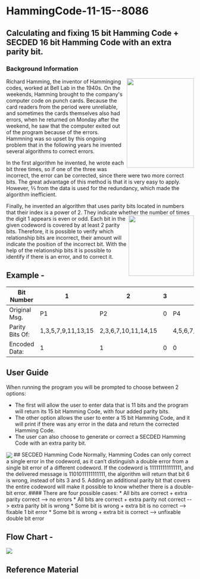 # HammingCode-11-15--8086
## Calculating and fixing 15 bit Hamming Code + SECDED 16 bit Hamming Code with an extra parity bit. 
### Background Information
<img align="right" width="180" height="240" src = "https://user-images.githubusercontent.com/80382873/121411089-ee33fc00-c96b-11eb-9e89-25ae1cc62645.jpg">
Richard Hamming, the inventor of Hamminging codes, worked at Bell Lab in the 1940s. On the weekends, Hamming brought to the company's computer code on punch cards. Because the card readers from the period were unreliable, and sometimes the cards themselves also had errors, when he returned on Monday after the weekend, he saw that the computer exited out of the program because of the errors. Hammning was so upset by this ongoing problem that in the following years he invented several algorithms to correct errors.

In the first algorithm he invented, he wrote each bit three times, so if one of the three was incorrect, the error can be corrected, since there were two more correct bits. The great advantage of this method is that it is very easy to apply. However, ⅔ from the data is used for the redundancy, which made the algorithm inefficient.

Finally, he invented an algorithm that uses parity bits located in numbers that their index is a power of 2. They indicate whether the number of times the digit 1 
<img align="right" width="175" height="162" src = "https://user-images.githubusercontent.com/80382873/121413739-abbfee80-c96e-11eb-87b0-f02618ec2a0f.png">
appears is even or odd. Each bit in the given codeword is covered by at least 2 parity bits. 
Therefore, it is possible to verify which relationship bits are incorrect, their amount will indicate the position of the incorrect bit. With the help of the relationship bits it is possible to identify if there is an error, and to correct it.

## Example - 
Bit Number | 1 | 2 | 3 | 4 | 5 | 6 | 7 | 8 | 9 | 10 | 11 | 12 | 13 | 14 | 15
-----------|---|---|---|---|---|---|---|---|---|----|----|----|----|----|----
Original Msg. | P1 | P2 | 0 | P4 | 1 | 1 | 0 | P4 | 1 | 0 | 0 | 1 | 1 | 0 | 0
Parity Bits Of: | 1,3,5,7,9,11,13,15 | 2,3,6,7,10,11,14,15 | | 4,5,6,7,12,14,15 | | | | 8,9,10,11,12,14,15 | | | | | | |
Encoded Data: | 1 | 1 | 0 | 0 | 1 | 1 | 0 | 1 | 1 | 0 | 0 | 1 | 1 | 0 | 0 |

## User Guide
When running the program you will be prompted to choose between 2 options: 
* The first will allow the user to enter data that is 11 bits and the program will return its 15 bit Hamming Code, with four added parity bits. 
* The other option allows the user to enter a 15 bit Hamming Code, and it will print if there was any error in the data and return the corrected Hamming Code.
* The user can also choose to generate or correct a SECDED Hamming Code with an extra parity bit.
<img align="center" src = "https://user-images.githubusercontent.com/80382873/121419679-e3319980-c974-11eb-8607-40599763e426.png">
## SECDED Hamming Code
Normally, Hamming Codes can only correct a single error in the codeword, as it can’t distinguish a double error from a single bit error of a different codeword. If the codeword is 111111111111111, and the delivered message is 1101011111111111, the algorithm will return that bit 6 is wrong, instead of bits 3 and 5. Adding an additional parity bit that covers the entire codeword will make it possible to know whether there is a double-bit error.
#### There are four possible cases:
* All bits are correct + extra parity correct --> no errors
* All bits are correct + extra parity not correct --> extra parity bit is wrong
* Some bit is wrong + extra bit is no correct --> fixable 1 bit error
* Some bit is wrong + extra bit is correct --> unfixable double bit error

## Flow Chart - 
<img align="center" src = "https://github.com/Bnux256/HammingCode-11-15--8086/blob/main/ProjectDiagram.png?raw=true">

## Reference Material
